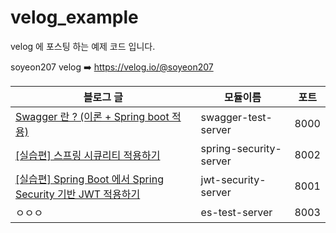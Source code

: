 # velog_example
velog 에 포스팅 하는 예제 코드 입니다. 

soyeon207 velog ➡️ https://velog.io/@soyeon207

|블로그 글|모듈이름|포트|
|---|---|---|
|[Swagger 란 ? (이론 + Spring boot 적용)](https://velog.io/@soyeon207/%EC%9A%B0%EB%8B%B9%ED%83%95%ED%83%95-Swagger-%EC%A0%81%EC%9A%A9%EA%B8%B0)|swagger-test-server|8000|
|[[실습편] 스프링 시큐리티 적용하기](https://velog.io/@soyeon207/%EC%8B%A4%EC%8A%B5%ED%8E%B8-%EC%8A%A4%ED%94%84%EB%A7%81-%EC%8B%9C%ED%81%90%EB%A6%AC%ED%8B%B0-%EC%A0%81%EC%9A%A9%ED%95%98%EA%B8%B0)|spring-security-server|8002|
|[[실습편] Spring Boot 에서 Spring Security 기반 JWT 적용하기](https://velog.io/@soyeon207/JWT-%EC%8B%A4%EC%8A%B5)|jwt-security-server|8001|
|ㅇㅇㅇ|es-test-server|8003

